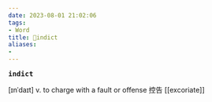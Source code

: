 ```yaml
---
date: 2023-08-01 21:02:06
tags: 
- Word
title: 📖indict
aliases: 
- 
---
```


<pre><strong>indict</strong></pre>

[ɪnˈdaɪt]
v. to charge with a fault or offense 控告
[[excoriate]]

